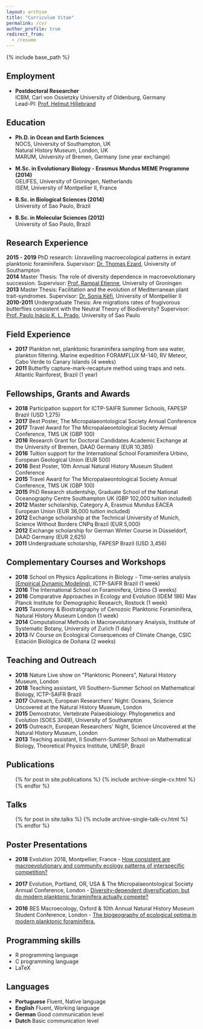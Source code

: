 ```yaml
---
layout: archive
title: "Curriculum Vitae"
permalink: /cv/
author_profile: true
redirect_from:
  - /resume
---
```


{% include base_path %}

## Employment

* __Postdoctoral Researcher__  
ICBM, Carl von Ossietzky University of Oldenburg, Germany  
Lead-PI: [Prof. Helmut Hillebrand](https://uol.de/icbm/planktologie/)


## Education

* __Ph.D. in Ocean and Earth Sciences__  
NOCS, University of Southampton, UK  
Natural History Museum, London, UK   
MARUM, University of Bremen, Germany (one year exchange) 

* __M.Sc. in Evolutionary Biology - Erasmus Mundus MEME Programme (2014)__  
GELIFES, University of Groningen, Netherlands  
ISEM, University of Montpellier II, France  

* __B.Sc. in Biological Sciences (2014)__  
University of Sao Paulo, Brazil  

* __B.Sc. in Molecular Sciences (2012)__  
University of Sao Paulo, Brazil  


## Research Experience

__2015 - 2019__ PhD research: Unravelling macroecological patterns in extant planktonic foraminifera. Supervisor: [Dr. Thomas Ezard](https://www.southampton.ac.uk/oes/about/staff/te1e12.page), University of Southampton  
__2014__ Master Thesis: The role of diversity dependence in macroevolutionary succession. Supervisor: [Prof. Rampal Etienne](https://www.rug.nl/research/gelifes/tres/_etienne/research), University of Groningen  
__2013__ Master Thesis: Facilitation and the evolution of Mediterranean plant trait-syndromes. Supervisor: [Dr. Sonia Kéfi](http://sonia.kefi.fr), University of Montpellier II  
__2010-2011__ Undergraduate Thesis: Are migrations rates of frugivorous butterflies consistent with the Neutral Theory of Biodiversity? Supervisor: [Prof. Paulo Inácio K. L. Prado](http://ecologia.ib.usp.br/let/doku.php?id=engl:prado:start), University of Sao Paulo  

  
## Field Experience

* __2017__ Plankton net, planktonic foraminifera sampling from sea water, plankton filtering. Marine expedition FORAMFLUX M-140, RV Meteor, Cabo Verde to Canary Islands (4 weeks)  
* __2011__ Butterfly capture-mark-recapture method using traps and nets. Atlantic Rainforest, Brazil (1 year)  


## Fellowships, Grants and Awards

* __2018__	Participation support for ICTP-SAIFR Summer Schools, FAPESP Brazil (USD 1,275)  
* __2017__	Best Poster, The Micropalaeontological Society Annual Conference  
* __2017__	Travel Award for The Micropalaeontological Society Annual Conference, TMS UK (GBP 100)  
* __2016__	Research Grant for Doctoral Candidates Academic Exchange at the University of Bremen, DAAD Germany (EUR 10,385)  
* __2016__	Tuition support for the International School Foraminifera Urbino, European Geological Union (EUR 500)  
* __2016__	Best Poster, 10th Annual Natural History Museum Student Conference  
* __2015__	Travel Award for The Micropalaeontological Society Annual Conference, TMS UK (GBP 100)  
* __2015__	PhD Research studentship, Graduate School of the National Oceanography Centre Southampton UK (GBP 102,000 tuition included)  
* __2012__	Master scholarship, Category A, Erasmus Mundus EACEA European Union (EUR 36,000 tuition included)  
* __2012__	Exchange scholarship at the Technical University of Munich, Science Without Borders CNPq Brazil (EUR 5,000)  
* __2012__	Exchange scholarship for German Winter Course in Düsseldorf, DAAD Germany (EUR 2,625)  
* __2011__	Undergraduate scholarship, FAPESP Brazil (USD 3,456)  


## Complementary Courses and Workshops  

* __2018__ School on Physics Applications in Biology - Time-series analysis [(Empirical Dynamic Modeling)](https://mathbio.github.io/edmTutorials/), ICTP-SAIFR Brazil (1 week)  
* __2016__ The International School on Foraminifera, Urbino (3 weeks)  
* __2016__ Comparative Approaches in Ecology and Evolution (IDEM 186) Max Planck Institute for Demographic Research, Rostock (1 week)  
* __2015__ Taxonomy & Biostratigraphy of Cenozoic Planktonic Foraminifera,  Natural History Museum London (1 week)  
* __2014__ Computational Methods in Macroevolutionary Analysis, Institute of Systematic Botany, University of Zurich (1 day)  
* __2013__ IV Course on Ecological Consequences of Climate Change, CSIC Estación Biológica de Doñana (2 weeks)  


## Teaching and Outreach

* __2018__ Nature Live show on "Planktonic Pioneers", Natural History Museum, London  
* __2018__ Teaching assistant, VII Southern-Summer School on Mathematical Biology, ICTP-SAIFR Brazil  
* __2017__ Outreach, European Researchers' Night: Oceans, Science Uncovered at the Natural History Museum, London  
* __2015__ Demostrator, Vertebrate Palaeobiology: Phylogenetics and Evolution (SOES 3049), University of Southampton  
* __2015__ Outreach, European Researchers' Night, Science Uncovered at the Natural History Museum, London  
* __2013__ Teaching assistant, II Southern-Summer School on Mathematical Biology, Theoretical Physics Institute, UNESP, Brazil  


## Publications
  <ul>{% for post in site.publications %}
    {% include archive-single-cv.html %}
  {% endfor %}</ul>
  
  
## Talks
  <ul>{% for post in site.talks %}
    {% include archive-single-talk-cv.html %}
  {% endfor %}</ul>
  
  
## Poster Presentations

* __2018__ Evolution 2018, Montpellier, France - [How consistent are macroevolutionary and community ecology patterns of interspecific competition?](https://doi.org/10.6084/m9.figshare.7285337.v1)  

* __2017__ Evolution, Portland, OR, USA  & The Micropalaeontological Society Annual Conference, London - [Diversity-dependent diversification: but do modern planktonic foraminifera actually compete?](https://doi.org/10.6084/m9.figshare.5113177.v4)  

* __2016__ BES Macroecology, Oxford & 10th Annual Natural History Museum Student Conference, London - [The biogeography of ecological optima in modern planktonic foraminifera.](https://doi.org/10.6084/m9.figshare.5649352.v3)


## Programming skills

* R programming language  
* C programming language  
* LaTeX


## Languages

* __Portuguese__ 	Fluent, Native language  
* __English__		Fluent, Working language  
* __German__		Good communication level  
* __Dutch__		Basic communication level  
